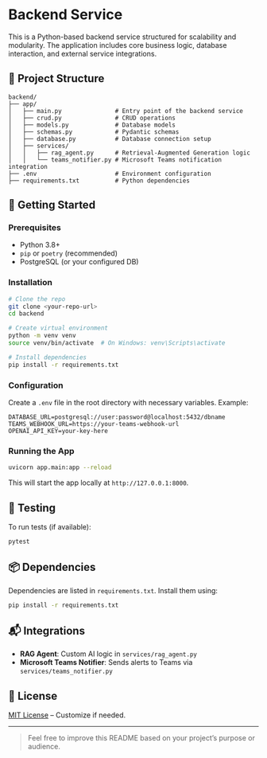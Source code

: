 # Backend Service

This is a Python-based backend service structured for scalability and modularity. The application includes core business logic, database interaction, and external service integrations.

## 📁 Project Structure

```
backend/
├── app/
│   ├── main.py               # Entry point of the backend service
│   ├── crud.py               # CRUD operations
│   ├── models.py             # Database models
│   ├── schemas.py            # Pydantic schemas
│   ├── database.py           # Database connection setup
│   ├── services/
│   │   ├── rag_agent.py      # Retrieval-Augmented Generation logic
│   │   └── teams_notifier.py # Microsoft Teams notification integration
├── .env                      # Environment configuration
├── requirements.txt          # Python dependencies
```

## 🚀 Getting Started

### Prerequisites

- Python 3.8+
- `pip` or `poetry` (recommended)
- PostgreSQL (or your configured DB)

### Installation

```bash
# Clone the repo
git clone <your-repo-url>
cd backend

# Create virtual environment
python -m venv venv
source venv/bin/activate  # On Windows: venv\Scripts\activate

# Install dependencies
pip install -r requirements.txt
```

### Configuration

Create a `.env` file in the root directory with necessary variables. Example:

```env
DATABASE_URL=postgresql://user:password@localhost:5432/dbname
TEAMS_WEBHOOK_URL=https://your-teams-webhook-url
OPENAI_API_KEY=your-key-here
```

### Running the App

```bash
uvicorn app.main:app --reload
```

This will start the app locally at `http://127.0.0.1:8000`.

## 🧪 Testing

To run tests (if available):

```bash
pytest
```

## 📦 Dependencies

Dependencies are listed in `requirements.txt`. Install them using:

```bash
pip install -r requirements.txt
```

## 📬 Integrations

- **RAG Agent**: Custom AI logic in `services/rag_agent.py`
- **Microsoft Teams Notifier**: Sends alerts to Teams via `services/teams_notifier.py`

## 📄 License

[MIT License](LICENSE) – Customize if needed.

---

> Feel free to improve this README based on your project’s purpose or audience.